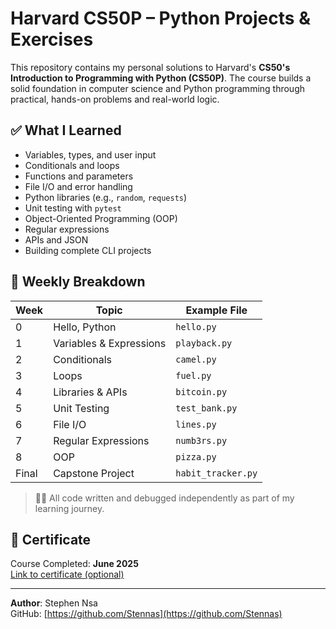 # Harvard CS50P – Python Projects & Exercises

This repository contains my personal solutions to Harvard's **CS50's Introduction to Programming with Python (CS50P)**. The course builds a solid foundation in computer science and Python programming through practical, hands-on problems and real-world logic.

## ✅ What I Learned

- Variables, types, and user input
- Conditionals and loops
- Functions and parameters
- File I/O and error handling
- Python libraries (e.g., `random`, `requests`)
- Unit testing with `pytest`
- Object-Oriented Programming (OOP)
- Regular expressions
- APIs and JSON
- Building complete CLI projects

## 🧠 Weekly Breakdown

| Week | Topic                 | Example File        |
|------|------------------------|---------------------|
| 0    | Hello, Python          | `hello.py`          |
| 1    | Variables & Expressions| `playback.py`       |
| 2    | Conditionals           | `camel.py`          |
| 3    | Loops                  | `fuel.py`           |
| 4    | Libraries & APIs       | `bitcoin.py`        |
| 5    | Unit Testing           | `test_bank.py`      |
| 6    | File I/O               | `lines.py`          |
| 7    | Regular Expressions    | `numb3rs.py`        |
| 8    | OOP                    | `pizza.py`          |
| Final| Capstone Project       | `habit_tracker.py`  |

> 🧑‍💻 All code written and debugged independently as part of my learning journey.

## 📜 Certificate
Course Completed: **June 2025**  
[Link to certificate (optional)](https://cs50.harvard.edu/certificates/your-certificate-id)

---

**Author**: Stephen Nsa  
GitHub: [https://github.com/Stennas](https://github.com/Stennas)
